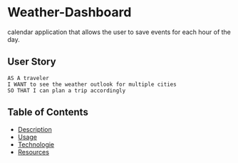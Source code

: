 # Weather-Dashboard
calendar application that allows the user to save events for each hour of the day.

## User Story
```
AS A traveler
I WANT to see the weather outlook for multiple cities
SO THAT I can plan a trip accordingly
```



## Table of Contents

- [Description](#description)
- [Usage](#usage)
- [Technologie](#technologie)
- [Resources](#resources)
